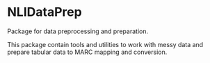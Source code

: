# NLIDataPrep
Package for data preprocessing and preparation.

This package contain tools and utilities to work with messy data and prepare tabular data to MARC mapping and conversion.
